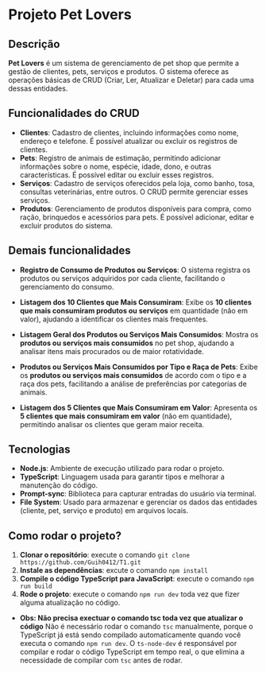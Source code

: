 # Projeto Pet Lovers

## Descrição
**Pet Lovers** é um sistema de gerenciamento de pet shop que permite a gestão de clientes, pets, serviços e produtos. O sistema oferece as operações básicas de CRUD (Criar, Ler, Atualizar e Deletar) para cada uma dessas entidades.

## Funcionalidades do CRUD

- **Clientes**: Cadastro de clientes, incluindo informações como nome, endereço e telefone. É possível atualizar ou excluir os registros de clientes.
- **Pets**: Registro de animais de estimação, permitindo adicionar informações sobre o nome, espécie, idade, dono, e outras características. É possível editar ou excluir esses registros.
- **Serviços**: Cadastro de serviços oferecidos pela loja, como banho, tosa, consultas veterinárias, entre outros. O CRUD permite gerenciar esses serviços.
- **Produtos**: Gerenciamento de produtos disponíveis para compra, como ração, brinquedos e acessórios para pets. É possível adicionar, editar e excluir produtos do sistema.

## Demais funcionalidades

- **Registro de Consumo de Produtos ou Serviços**: O sistema registra os produtos ou serviços adquiridos por cada cliente, facilitando o gerenciamento do consumo.

- **Listagem dos 10 Clientes que Mais Consumiram**: Exibe os **10 clientes que mais consumiram produtos ou serviços** em quantidade (não em valor), ajudando a identificar os clientes mais frequentes.

- **Listagem Geral dos Produtos ou Serviços Mais Consumidos**: Mostra os **produtos ou serviços mais consumidos** no pet shop, ajudando a analisar itens mais procurados ou de maior rotatividade.

- **Produtos ou Serviços Mais Consumidos por Tipo e Raça de Pets**: Exibe os **produtos ou serviços mais consumidos** de acordo com o tipo e a raça dos pets, facilitando a análise de preferências por categorias de animais.

- **Listagem dos 5 Clientes que Mais Consumiram em Valor**: Apresenta os **5 clientes que mais consumiram em valor** (não em quantidade), permitindo analisar os clientes que geram maior receita.


## Tecnologias
- **Node.js**: Ambiente de execução utilizado para rodar o projeto.
- **TypeScript**: Linguagem usada para garantir tipos e melhorar a manutenção do código.
- **Prompt-sync**: Biblioteca para capturar entradas do usuário via terminal.
- **File System**: Usado para armazenar e gerenciar os dados das entidades (cliente, pet, serviço e produto) em arquivos locais.




## Como rodar o projeto?

1. **Clonar o repositório**: execute o comando `git clone https://github.com/Guih0412/T1.git`
2. **Instale as dependências**: excute o comando `npm install`
3. **Compile o código TypeScript para JavaScript**: execute o comando `npm run build`
4. **Rode o projeto**: execute o comando `npm run dev` toda vez que fizer alguma atualização no código.

-  **Obs: Não precisa exectuar o comando tsc toda vez que atualizar o código**
Não é necessário rodar o comando `tsc` manualmente, porque o TypeScript já está sendo compilado automaticamente quando você executa o comando `npm run dev`. O `ts-node-dev` é responsável por compilar e rodar o código TypeScript em tempo real, o que elimina a necessidade de compilar com `tsc` antes de rodar.


